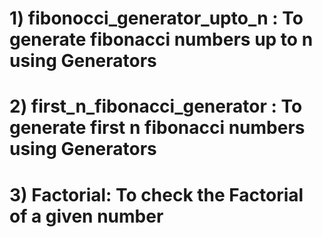 #  1) fibonocci_generator_upto_n : To generate fibonacci numbers up to n using Generators
#  2) first_n_fibonacci_generator : To generate first n fibonacci numbers using Generators
#  3) Factorial: To check the Factorial of a given number
